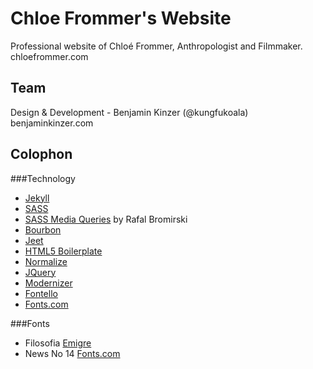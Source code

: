 # Chloe Frommer's Website

Professional website of Chloé Frommer, Anthropologist and Filmmaker. chloefrommer.com

## Team
Design & Development - Benjamin Kinzer (@kungfukoala) benjaminkinzer.com

## Colophon
###Technology
* [Jekyll](http://jekyllrb.com/)
* [SASS](http://sass-lang.com)
* [SASS Media Queries](http://github.com/paranoida/sass-mediaqueries) by Rafal Bromirski
* [Bourbon](http://bourbon.io)
* [Jeet](http://jeet.gs)
* [HTML5 Boilerplate](https://html5boilerplate.com)
* [Normalize](http://necolas.github.io/normalize.css/)
* [JQuery](https://jquery.com/)
* [Modernizer](http://modernizr.com/)
* [Fontello](http://fontello.com/)
* [Fonts.com](http://fonts.com/)

###Fonts
* Filosofia [Emigre](http://www.emigre.com/)
* News No 14 [Fonts.com](http://www.fonts.com/font/monotype/news-no-14/regular/web-font)
